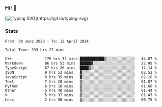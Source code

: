### Hi!  👋

[![Typing SVG](https://readme-typing-svg.herokuapp.com?font=Fira+Code&pause=1000&width=435&lines=Hello!+I'm+Texiwustion.)](https://git.io/typing-svg)

### Stats

<!--START_SECTION:waka-->

```txt
From: 30 June 2023 - To: 12 April 2024

Total Time: 393 hrs 27 mins

C++               176 hrs 32 mins ███████████▒░░░░░░░░░░░░░   44.87 %
Markdown          86 hrs 53 mins  █████▓░░░░░░░░░░░░░░░░░░░   22.08 %
TypeScript        67 hrs 26 mins  ████▒░░░░░░░░░░░░░░░░░░░░   17.14 %
JSON              9 hrs 53 mins   ▓░░░░░░░░░░░░░░░░░░░░░░░░   02.52 %
JavaScript        8 hrs 35 mins   ▓░░░░░░░░░░░░░░░░░░░░░░░░   02.18 %
Text              7 hrs 20 mins   ▒░░░░░░░░░░░░░░░░░░░░░░░░   01.87 %
Python            6 hrs 16 mins   ▒░░░░░░░░░░░░░░░░░░░░░░░░   01.60 %
Other             5 hrs 40 mins   ▒░░░░░░░░░░░░░░░░░░░░░░░░   01.44 %
V                 5 hrs 37 mins   ▒░░░░░░░░░░░░░░░░░░░░░░░░   01.43 %
Less              2 hrs 56 mins   ▒░░░░░░░░░░░░░░░░░░░░░░░░   00.75 %
```

<!--END_SECTION:waka-->
